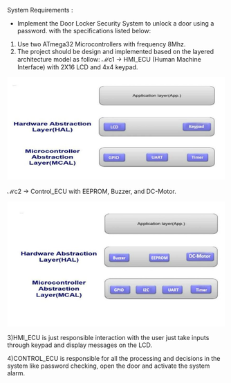 System Requirements :
- Implement the Door Locker Security System to unlock a door using a password.
with the specifications listed below:
1) Use two ATmega32 Microcontrollers with frequency 8Mhz.
2) The project should be design and implemented based on the layered architecture
model as follow:
ℳc1 → HMI_ECU (Human Machine Interface) with 2X16 LCD and 4x4 keypad.

![Screenshot](HMI_MC.PNG)

ℳc2 → Control_ECU with EEPROM, Buzzer, and DC-Motor.

![Screenshot](CTRL_MC.PNG)

3)HMI_ECU is just responsible interaction with the user just take inputs through keypad and display
messages on the LCD.

4)CONTROL_ECU is responsible for all the processing and decisions in the system like password
checking, open the door and activate the system alarm.
